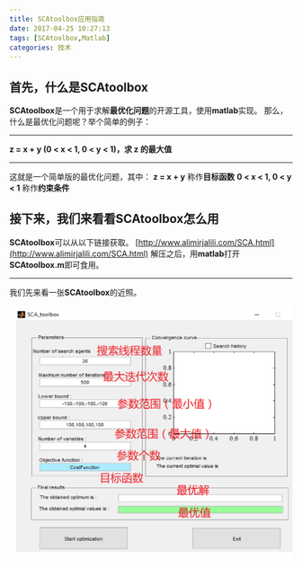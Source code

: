 ```yaml
---
title: SCAtoolbox应用指南
date: 2017-04-25 10:27:13
tags: [SCAtoolbox,Matlab]
categories: 技术
---
```

## 首先，什么是SCAtoolbox
**SCAtoolbox**是一个用于求解**最优化问题**的开源工具，使用**matlab**实现。
那么，什么是最优化问题呢？举个简单的例子：
***
**z = x + y (0 < x < 1, 0 < y < 1)，求 z 的最大值**
***
这就是一个简单版的最优化问题，其中：
**z = x + y** 称作**目标函数**
**0 < x < 1, 0 < y < 1** 称作**约束条件**

## 接下来，我们来看看SCAtoolbox怎么用
**SCAtoolbox**可以从以下链接获取。
[http://www.alimirjalili.com/SCA.html](http://www.alimirjalili.com/SCA.html)
解压之后，用**matlab**打开**SCAtoolbox.m**即可食用。
***
我们先来看一张**SCAtoolbox**的近照。

![figure](https://raw.githubusercontent.com/JackSmithThu/MarkdownPhotos/master/SCA_toolbox_description.png)

